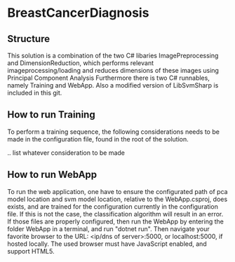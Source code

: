 # BreastCancerDiagnosis
## Structure
This solution is a combination of the two C# libaries ImagePreprocessing and DimensionReduction, which performs relevant imageprocessing/loading and reduces dimensions of these images using Principal Component Analysis
Furthermore there is two C# runnables, namely Training and WebApp. Also a modified version of LibSvmSharp is included in this git.

## How to run Training
To perform a training sequence, the following considerations needs to be made in the configuration file, found in the root of the solution.

.. list whatever consideration to be made

## How to run WebApp
To run the web application, one have to ensure the configurated path of pca model location and svm model location, relative to the WebApp.csproj, does exists, and are trained for the configuration currently in the configuration file. If this is not the case, the classification algorithm will result in an error.
If those files are properly configured, then run the WebApp by entering the folder WebApp in a terminal, and run "dotnet run". Then navigate your favorite browser to the URL: <ip/dns of server>:5000, or localhost:5000, if hosted locally. The used browser must have JavaScript enabled, and support HTML5.
